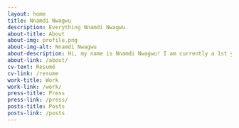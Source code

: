 ```yaml
---
layout: home
title: Nnamdi Nwagwu
description: Everything Nnamdi Nwagwu.
about-title: About
about-img: profile.png
about-img-alt: Nnamdi Nwagwu
about-description: Hi, my name is Nnamdi Nwagwu! I am currently a 1st year Robotics PhD student at Oregon State University researching the effects of sound on human-robot interaction at the SHARE Lab. Having recently graduated in Mechanical Engineering from Cornell University, I am excited to apply my critical analysis, user research, project management, and mechanical design skills to this new experience. 
about-link: /about/
cv-text: Resumé
cv-link: /resume
work-title: Work
work-link: /work/
press-title: Press
press-link: /press/
posts-title: Posts
posts-link: /posts
---
```

